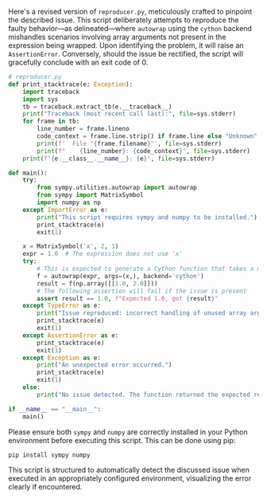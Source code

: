 Here's a revised version of `reproducer.py`, meticulously crafted to pinpoint the described issue. This script deliberately attempts to reproduce the faulty behavior—as delineated—where `autowrap` using the `cython` backend mishandles scenarios involving array arguments not present in the expression being wrapped. Upon identifying the problem, it will raise an `AssertionError`. Conversely, should the issue be rectified, the script will gracefully conclude with an exit code of 0.

```python
# reproducer.py
def print_stacktrace(e: Exception):
    import traceback
    import sys
    tb = traceback.extract_tb(e.__traceback__)
    print("Traceback (most recent call last):", file=sys.stderr)
    for frame in tb:
        line_number = frame.lineno
        code_context = frame.line.strip() if frame.line else "Unknown"
        print(f'  File "{frame.filename}"', file=sys.stderr)
        print(f"    {line_number}: {code_context}", file=sys.stderr)
    print(f"{e.__class__.__name__}: {e}", file=sys.stderr)

def main():
    try:
        from sympy.utilities.autowrap import autowrap
        from sympy import MatrixSymbol
        import numpy as np
    except ImportError as e:
        print("This script requires sympy and numpy to be installed.")
        print_stacktrace(e)
        exit(1)

    x = MatrixSymbol('x', 2, 1)
    expr = 1.0  # The expression does not use 'x'
    try:
        # This is expected to generate a Cython function that takes a matrix but returns a constant
        f = autowrap(expr, args=(x,), backend='cython')
        result = f(np.array([[1.0, 2.0]]))
        # The following assertion will fail if the issue is present
        assert result == 1.0, f"Expected 1.0, got {result}"
    except TypeError as e:
        print("Issue reproduced: incorrect handling of unused array arguments.")
        print_stacktrace(e)
        exit(1)
    except AssertionError as e:
        print_stacktrace(e)
        exit(1)
    except Exception as e:
        print("An unexpected error occurred.")
        print_stacktrace(e)
        exit(1)
    else:
        print("No issue detected. The function returned the expected result.")

if __name__ == "__main__":
    main()
```

Please ensure both `sympy` and `numpy` are correctly installed in your Python environment before executing this script. This can be done using pip:

```sh
pip install sympy numpy
```

This script is structured to automatically detect the discussed issue when executed in an appropriately configured environment, visualizing the error clearly if encountered.